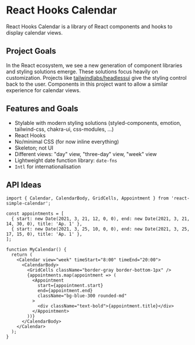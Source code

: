 # React Hooks Calendar

React Hooks Calendar is a library of React components and hooks to display calendar views.

## Project Goals

In the React ecosystem, we see a new generation of component libraries and styling solutions emerge.
These solutions focus heavily on customization.
Projects like [tailwindlabs/headlessui](https://github.com/tailwindlabs/headlessui) give the styling control back to the user.
Components in this project want to allow a similar experience for calendar views.

## Features and Goals

- Stylable with modern styling solutions (styled-components, emotion, tailwind-css, chakra-ui, css-modules, ...)
- React Hooks
- No/minimal CSS (for now inline everything)
- Skeleton; not UI
- Different views: "day" view, "three-day" view, "week" view
- Lightweight date function library: `date-fns`
- `Intl` for internationalisation

## API Ideas

```tsx
import { Calendar, CalendarBody, GridCells, Appointment } from 'react-simple-calendar';

const appointments = [
  { start: new Date(2021, 3, 21, 12, 0, 0), end: new Date(2021, 3, 21, 14, 30, 0), title: 'Ap. 1' },
  { start: new Date(2021, 3, 25, 10, 0, 0), end: new Date(2021, 3, 25, 17, 15, 0), title: 'Ap. 1' },
];

function MyCalendar() {
  return (
    <Calendar view="week" timeStart="8:00" timeEnd="20:00">
      <CalendarBody>
        <GridCells className="border-gray border-bottom-1px" />
        {appointments.map(appointment => (
          <Appointment
            start={appointment.start}
            end={appointment.end}
            className="bg-blue-300 rounded-md"
          >
            <div className="text-bold">{appointment.title}</div>
          </Appointment>
        ))}
      </CalendarBody>
    </Calendar>
  );
}
```
